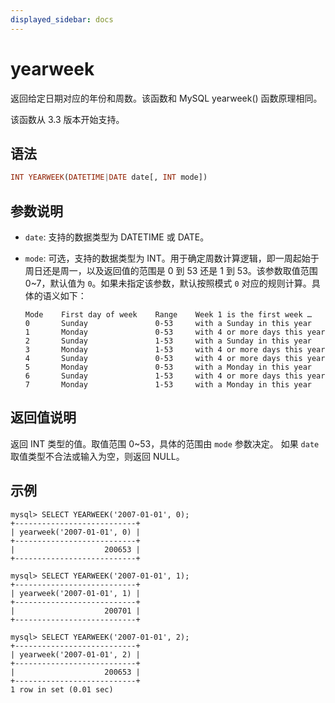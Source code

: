 ```yaml
---
displayed_sidebar: docs
---
```


# yearweek



返回给定日期对应的年份和周数。该函数和 MySQL yearweek() 函数原理相同。

该函数从 3.3 版本开始支持。

## 语法

```Haskell
INT YEARWEEK(DATETIME|DATE date[, INT mode])
```

## 参数说明

- `date`: 支持的数据类型为 DATETIME 或 DATE。
- `mode`: 可选，支持的数据类型为 INT。用于确定周数计算逻辑，即一周起始于周日还是周一，以及返回值的范围是 0 到 53 还是 1 到 53。该参数取值范围 0~7，默认值为 `0`。如果未指定该参数，默认按照模式 `0` 对应的规则计算。具体的语义如下：

  ```Plain Text
  Mode    First day of week    Range    Week 1 is the first week …
  0       Sunday               0-53     with a Sunday in this year
  1       Monday               0-53     with 4 or more days this year
  2       Sunday               1-53     with a Sunday in this year
  3       Monday               1-53     with 4 or more days this year
  4       Sunday               0-53     with 4 or more days this year
  5       Monday               0-53     with a Monday in this year
  6       Sunday               1-53     with 4 or more days this year
  7       Monday               1-53     with a Monday in this year
  ```

## 返回值说明

返回 INT 类型的值。取值范围 0~53，具体的范围由 `mode` 参数决定。 如果 `date` 取值类型不合法或输入为空，则返回 NULL。

## 示例

```Plaintext
mysql> SELECT YEARWEEK('2007-01-01', 0);
+---------------------------+
| yearweek('2007-01-01', 0) |
+---------------------------+
|                    200653 |
+---------------------------+
```

```Plaintext
mysql> SELECT YEARWEEK('2007-01-01', 1);
+---------------------------+
| yearweek('2007-01-01', 1) |
+---------------------------+
|                    200701 |
+---------------------------+
```

```Plaintext
mysql> SELECT YEARWEEK('2007-01-01', 2);
+---------------------------+
| yearweek('2007-01-01', 2) |
+---------------------------+
|                    200653 |
+---------------------------+
1 row in set (0.01 sec)
```